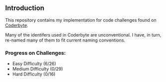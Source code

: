 ## Introduction ##

This repository contains my implementation for code challenges found on [Coderbyte][1].

Many of the identifers used in Coderbyte are unconventional. I have, in turn, re-named many of them to fit current naming conventions. 

### Progress on Challenges: ###
- Easy Difficulty (6/26)
- Medium Difficulty (0/29)
- Hard Difficulty (0/16)

[1]: http://www.coderbyte.com